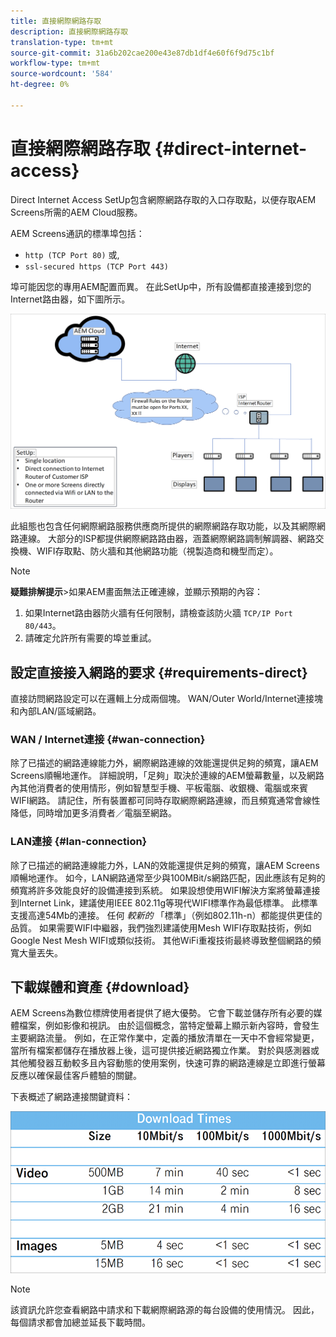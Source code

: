 ```yaml
---
title: 直接網際網路存取
description: 直接網際網路存取
translation-type: tm+mt
source-git-commit: 31a6b202cae200e43e87db1df4e60f6f9d75c1bf
workflow-type: tm+mt
source-wordcount: '584'
ht-degree: 0%

---
```



# 直接網際網路存取 {#direct-internet-access}

Direct Internet Access SetUp包含網際網路存取的入口存取點，以便存取AEM Screens所需的AEM Cloud服務。

AEM Screens通訊的標準埠包括：
* `http (TCP Port 80)`
或,
* `ssl-secured https (TCP Port 443)`

埠可能因您的專用AEM配置而異。 在此SetUp中，所有設備都直接連接到您的Internet路由器，如下圖所示。

![](/help/assets/direct-access-2.png)

此組態也包含任何網際網路服務供應商所提供的網際網路存取功能，以及其網際網路連線。 大部分的ISP都提供網際網路路由器，涵蓋網際網路調制解調器、網路交換機、WIFI存取點、防火牆和其他網路功能（視製造商和機型而定）。

>[!NOTE]
>**疑難排解提示&#x200B;**>如果AEM畫面無法正確連線，並顯示預期的內容：
>
>1. 如果Internet路由器防火牆有任何限制，請檢查該防火牆 `TCP/IP Port 80/443`。
>1. 請確定允許所有需要的埠並重試。


## 設定直接接入網路的要求 {#requirements-direct}

直接訪問網路設定可以在邏輯上分成兩個塊。 WAN/Outer World/Internet連接塊和內部LAN/區域網路。

### WAN / Internet連接 {#wan-connection}

除了已描述的網路連線能力外，網際網路連線的效能還提供足夠的頻寬，讓AEM Screens順暢地運作。 詳細說明，「足夠」取決於連線的AEM螢幕數量，以及網路內其他消費者的使用情形，例如智慧型手機、平板電腦、收銀機、電腦或來賓WIFI網路。
請記住，所有裝置都可同時存取網際網路連線，而且頻寬通常會線性降低，同時增加更多消費者／電腦至網路。

### LAN連接 {#lan-connection}

除了已描述的網路連線能力外，LAN的效能還提供足夠的頻寬，讓AEM Screens順暢地運作。 如今，LAN網路通常至少與100MBit/s網路匹配，因此應該有足夠的頻寬將許多效能良好的設備連接到系統。
如果設想使用WIFI解決方案將螢幕連接到Internet Link，建議使用IEEE 802.11g等現代WIFI標準作為最低標準。 此標準支援高達54Mb的連接。 任何 *較新的* 「標準」（例如802.11h-n）都能提供更佳的品質。 如果需要WIFI中繼器，我們強烈建議使用Mesh WIFI存取點技術，例如Google Nest Mesh WIFI或類似技術。
其他WiFi重複技術最終導致整個網路的頻寬大量丟失。

## 下載媒體和資產 {#download}

AEM Screens為數位標牌使用者提供了絕大優勢。 它會下載並儲存所有必要的媒體檔案，例如影像和視訊。 由於這個概念，當特定螢幕上顯示新內容時，會發生主要網路流量。
例如，在正常作業中，定義的播放清單在一天中不會經常變更，當所有檔案都儲存在播放器上後，這可提供接近網路獨立作業。
對於與感測器或其他觸發器互動較多且內容動態的使用案例，快速可靠的網路連線是立即進行螢幕反應以確保最佳客戶體驗的關鍵。

下表概述了網路連接關鍵資料：

![](/help/assets/download-times-direct.png)

>[!NOTE]
>該資訊允許您查看網路中請求和下載網際網路源的每台設備的使用情況。 因此，每個請求都會加總並延長下載時間。